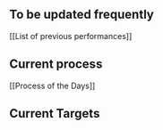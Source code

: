 ## To be updated frequently

[[List of previous performances]]

## Current process

[[Process of the Days]]

## Current Targets

